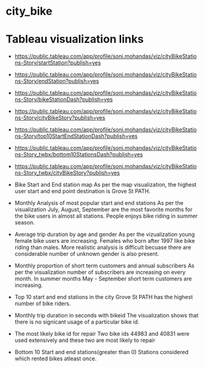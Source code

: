 # city_bike

# Tableau visualization links

* https://public.tableau.com/app/profile/soni.mohandas/viz/cityBikeStations-Story/startStation?publish=yes
* https://public.tableau.com/app/profile/soni.mohandas/viz/cityBikeStations-Story/endStation?publish=yes
* https://public.tableau.com/app/profile/soni.mohandas/viz/cityBikeStations-Story/bikeStationDash?publish=yes
* https://public.tableau.com/app/profile/soni.mohandas/viz/cityBikeStations-Story/cityBikeStory?publish=yes
* https://public.tableau.com/app/profile/soni.mohandas/viz/cityBikeStations-Story/top10StartEndStationDash?publish=yes
* https://public.tableau.com/app/profile/soni.mohandas/viz/cityBikeStations-Story_twbx/bottom10StationsDash?publish=yes
* https://public.tableau.com/app/profile/soni.mohandas/viz/cityBikeStations-Story_twbx/cityBikeStory?publish=yes

* Bike Start and End station map
As per the map visualization, the highest user start and end point destination is Grove St PATH.

* Monthly Analysis of most popular start and end stations
As per the visualization July, August, September are the most favorite months for the bike users in almost all stations. People enjoys bike riding in summer season.

* Average trip duration by age and gender
As per the vizualization young female bike users are increasing. Females who born after 1997 like bike riding than males. More realistic analysis is difficult becuase there are considerable number of unknown gender is also present.

* Monthly proportion of short term customers and annual subscribers
As per the visualization number of subscribers are increasing on every month. In summer months May - September short term customers are increasing.

* Top 10 start and end stations in the city
Grove St PATH has the highest number of bike riders.

* Monthly trip duration in seconds with bikeid
The visualization shows that there is no signicant usage of a particular bike id.

* The most likely bike id for repair
Two bike ids 44983 and 40831 were used extensively and these two are most likely to repair

* Bottom 10 Start and end stations(greater than 0)
Stations considered which rented bikes atleast once.
